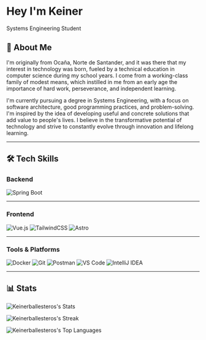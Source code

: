 # Hey I'm Keiner

Systems Engineering Student

## 🚀 About Me

I'm originally from Ocaña, Norte de Santander, and it was there that my interest in technology was born, fueled by a technical education in computer science during my school years. I come from a working-class family of modest means, which instilled in me from an early age the importance of hard work, perseverance, and independent learning.

I'm currently pursuing a degree in Systems Engineering, with a focus on software architecture, good programming practices, and problem-solving. I'm inspired by the idea of developing useful and concrete solutions that add value to people's lives. I believe in the transformative potential of technology and strive to constantly evolve through innovation and lifelong learning.

---

## 🛠️ Tech Skills

### Backend  
![Spring Boot](https://img.shields.io/badge/Spring%20Boot-6DB33F?style=for-the-badge&logo=springboot&logoColor=white)

---

### Frontend  
![Vue.js](https://img.shields.io/badge/Vue.js-35495E?style=for-the-badge&logo=vuedotjs&logoColor=4FC08D)
![TailwindCSS](https://img.shields.io/badge/TailwindCSS-06B6D4?style=for-the-badge&logo=tailwindcss&logoColor=white)
![Astro](https://img.shields.io/badge/Astro-000000?style=for-the-badge&logo=astro&logoColor=white)

---

### Tools & Platforms  
![Docker](https://img.shields.io/badge/Docker-2496ED?style=for-the-badge&logo=docker&logoColor=white)
![Git](https://img.shields.io/badge/Git-F05032?style=for-the-badge&logo=git&logoColor=white)
![Postman](https://img.shields.io/badge/Postman-FF6C37?style=for-the-badge&logo=postman&logoColor=white)
![VS Code](https://img.shields.io/badge/VS%20Code-007ACC?style=for-the-badge&logo=visualstudiocode&logoColor=white)
![IntelliJ IDEA](https://img.shields.io/badge/IntelliJ%20IDEA-000000?style=for-the-badge&logo=intellijidea&logoColor=white)

---


## 📊 Stats

![Keinerballesteros's Stats](https://github-readme-stats.vercel.app/api?username=Keinerballesteros&theme=vue-dark&show_icons=true&hide_border=true&count_private=true)

![Keinerballesteros's Streak](https://github-readme-streak-stats.herokuapp.com/?user=Keinerballesteros&theme=vue-dark&hide_border=true)

![Keinerballesteros's Top Languages](https://github-readme-stats.vercel.app/api/top-langs/?username=Keinerballesteros&theme=vue-dark&show_icons=true&hide_border=true&layout=compact)


